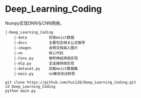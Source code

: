 # Deep_Learning_Coding
Numpy实现DNN与CNN网络，

```
|-Deep_Learning_Coding
	|-data 			存放mnist数据
	|-docs 			主要包含相关公式推导
	|-images		说明文档插入图片
	|-nn			核心代码
	|-Conv.py		卷积神经网络实现
	|-mlp.py		全连接网络实现
	|-dataset.py	加载mnist数据集
	|-main.py		nn模块测试样例
```



~~~
git clone https://github.com/hui126/Deep_Learning_Coding.git
cd Deep_Learning_Coding
python main.py
~~~



